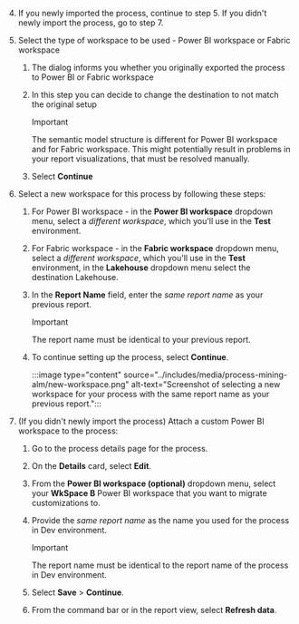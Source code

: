 4. If you newly imported the process, continue to step 5. If you didn't newly import the process, go to step 7.

1. Select the type of workspace to be used - Power BI workspace or Fabric workspace
    1. The dialog informs you whether you originally exported the process to Power BI or Fabric workspace
    2. In this step you can decide to change the destination to not match the original setup
  
        > [!IMPORTANT]
        > The semantic model structure is different for Power BI workspace and for Fabric workspace. This might potentially result in problems in your report visualizations, that must be resolved manually.

    3. Select **Continue**

1. Select a new workspace for this process by following these steps:
    1. For Power BI workspace - in the **Power BI workspace** dropdown menu, select a *different workspace*, which you'll use in the **Test** environment.
    1. For Fabric workspace - in the **Fabric workspace** dropdown menu, select a *different workspace*, which you'll use in the **Test** environment, in the **Lakehouse** dropdown menu select the destination Lakehouse.
    1. In the **Report Name** field, enter the *same report name* as your previous report.

        > [!IMPORTANT]
        > The report name must be identical to your previous report.

    1. To continue setting up the process, select **Continue**.

       :::image type="content" source="../includes/media/process-mining-alm/new-workspace.png" alt-text="Screenshot of selecting a new workspace for your process with the same report name as your previous report.":::

1. (If you didn't newly import the process) Attach a custom Power BI workspace to the process:
    1. Go to the process details page for the process.
    1. On the **Details** card, select **Edit**.
    1. From the **Power BI workspace (optional)** dropdown menu, select your **WkSpace B** Power BI workspace that you want to migrate customizations to.
    1. Provide the *same report name* as the name you used for the process in Dev environment.

        > [!IMPORTANT]
        >
        > The report name must be identical to the report name of the process in Dev environment.

    1. Select **Save** > **Continue**.
    1. From the command bar or in the report view, select **Refresh data**.
